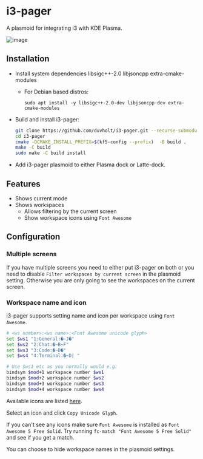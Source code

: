 # i3-pager

A plasmoid for integrating i3 with KDE Plasma.

![image](https://user-images.githubusercontent.com/1637715/72685652-676b4e80-3aec-11ea-8173-4c20daaa584e.png)

## Installation

+ Install system dependencies libsigc++-2.0 libjsoncpp extra-cmake-modules
  +  For Debian based distros:
      ```
      sudo apt install -y libsigc++-2.0-dev libjsoncpp-dev extra-cmake-modules
      ```

+ Build and install i3-pager:

  ```bash
  git clone https://github.com/duvholt/i3-pager.git --recurse-submodules
  cd i3-pager
  cmake -DCMAKE_INSTALL_PREFIX=$(kf5-config --prefix)  -B build .
  make -C build
  sudo make -C build install
  ```

+ Add i3-pager plasmoid to either Plasma dock or Latte-dock.

## Features

+ Shows current mode
+ Shows workspaces
  + Allows filtering by the current screen
  + Show workspace icons using `Font Awesome`

## Configuration

### Multiple screens

If you have multiple screens you need to either put i3-pager on both or you need to disable `Filter workspaces by current screen` in the plasmoid setting. Otherwise you are only going to see the workspaces on the current screen.

### Workspace name and icon

i3-pager supports setting name and icon per workspace using `Font Awesome`.

```bash
# <ws number>:<ws name>:<Font Awesome unicode glyph>
set $ws1 "1:General:�~J�"
set $ws2 "2:Chat:�~B~F"
set $ws3 "3:Code:�~D�"
set $ws4 "4:Terminal:�~D| "

# Use $ws1 etc as you normally would e.g:
bindsym $mod+1 workspace number $ws1
bindsym $mod+2 workspace number $ws2
bindsym $mod+3 workspace number $ws3
bindsym $mod+4 workspace number $ws4
```

Available icons are listed [here](https://fontawesome.com/icons?d=gallery&s=solid&m=free).

Select an icon and click `Copy Unicode Glyph`.

If you can't see any icons make sure `Font Awesome` is installed as `Font Awesome 5 Free Solid`. Try running `fc-match "Font Awesome 5 Free Solid"` and see if you get a match.

You can choose to hide workspace names in the plasmoid settings.
